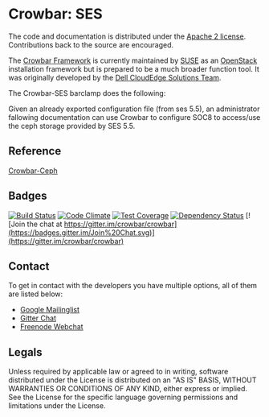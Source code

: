 # Crowbar: SES

The code and documentation is distributed under the [Apache 2 license](http://www.apache.org/licenses/LICENSE-2.0.html).
Contributions back to the source are encouraged.

The [Crowbar Framework](https://github.com/crowbar/crowbar) is currently maintained by [SUSE](http://www.suse.com/) as
an [OpenStack](http://openstack.org) installation framework but is prepared to be a much broader function tool. It was
originally developed by the [Dell CloudEdge Solutions Team](http://dell.com/openstack).

The Crowbar-SES barclamp does the following:

Given an already exported configuration file (from ses 5.5), an administrator fallowing documentation can use Crowbar to configure SOC8 to access/use the ceph storage provided by SES 5.5.

## Reference

[Crowbar-Ceph](https://github.com/crowbar/crowbar-ceph)

## Badges

[![Build Status](https://travis-ci.org/crowbar/crowbar-ceph.svg?branch=master)](https://travis-ci.org/crowbar/crowbar-ceph)
[![Code Climate](https://codeclimate.com/github/crowbar/crowbar-ceph/badges/gpa.svg)](https://codeclimate.com/github/crowbar/crowbar-ceph)
[![Test Coverage](https://codeclimate.com/github/crowbar/crowbar-ceph/badges/coverage.svg)](https://codeclimate.com/github/crowbar/crowbar-ceph)
[![Dependency Status](https://gemnasium.com/crowbar/crowbar-ceph.svg)](https://gemnasium.com/crowbar/crowbar-ceph)
[![Join the chat at https://gitter.im/crowbar/crowbar](https://badges.gitter.im/Join%20Chat.svg)](https://gitter.im/crowbar/crowbar)

## Contact

To get in contact with the developers you have multiple options, all of them are listed below:

* [Google Mailinglist](https://groups.google.com/forum/#!forum/crowbar)
* [Gitter Chat](https://gitter.im/crowbar/crowbar)
* [Freenode Webchat](http://webchat.freenode.net/?channels=%23crowbar)

## Legals

Unless required by applicable law or agreed to in writing, software distributed under the License is distributed on
an "AS IS" BASIS, WITHOUT WARRANTIES OR CONDITIONS OF ANY KIND, either express or implied. See the License for the
specific language governing permissions and limitations under the License.
